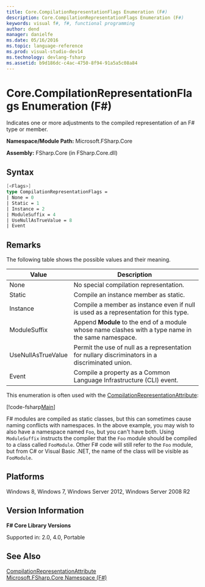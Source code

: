 ```yaml
---
title: Core.CompilationRepresentationFlags Enumeration (F#)
description: Core.CompilationRepresentationFlags Enumeration (F#)
keywords: visual f#, f#, functional programming
author: dend
manager: danielfe
ms.date: 05/16/2016
ms.topic: language-reference
ms.prod: visual-studio-dev14
ms.technology: devlang-fsharp
ms.assetid: b9d186dc-c4ac-4750-8f94-91a5a5c08a84 
---
```


# Core.CompilationRepresentationFlags Enumeration (F#)

Indicates one or more adjustments to the compiled representation of an F# type or member.

**Namespace/Module Path:** Microsoft.FSharp.Core

**Assembly:** FSharp.Core (in FSharp.Core.dll)


## Syntax

```fsharp
[<Flags>]
type CompilationRepresentationFlags =
| None = 0
| Static = 1
| Instance = 2
| ModuleSuffix = 4
| UseNullAsTrueValue = 8
| Event
```

## Remarks
The following table shows the possible values and their meaning.


|Value|Description|
|-----|-----------|
|None|No special compilation representation.|
|Static|Compile an instance member as static.|
|Instance|Compile a member as instance even if null is used as a representation for this type.|
|ModuleSuffix|Append **Module** to the end of a module whose name clashes with a type name in the same namespace.|
|UseNullAsTrueValue|Permit the use of null as a representation for nullary discriminators in a discriminated union.|
|Event|Compile a property as a Common Language Infrastructure (CLI) event.|

This enumeration is often used with the [CompilationRepresentationAttribute](core.compilationrepresentationattribute-class-%5bfsharp%5d.md):

[!code-fsharp[Main](snippets/fscorelib2/snippet16.fs)]

F# modules are compiled as static classes, but this can sometimes cause naming conflicts with namespaces. In the above example, you may wish to also have a namespace named `Foo`, but you can't have both. Using `ModuleSuffix` instructs the compiler that the `Foo` module should be compiled to a class called `FooModule`. Other F# code will still refer to the `Foo` module, but from C# or Visual Basic .NET, the name of the class will be visible as `FooModule`.

## Platforms
Windows 8, Windows 7, Windows Server 2012, Windows Server 2008 R2

## Version Information
**F# Core Library Versions**

Supported in: 2.0, 4.0, Portable


## See Also
[CompilationRepresentationAttribute](core.compilationrepresentationattribute-class-%5bfsharp%5d.md)  
[Microsoft.FSharp.Core Namespace &#40;F&#35;&#41;](Microsoft.FSharp.Core-Namespace-%5BFSharp%5D.md)
